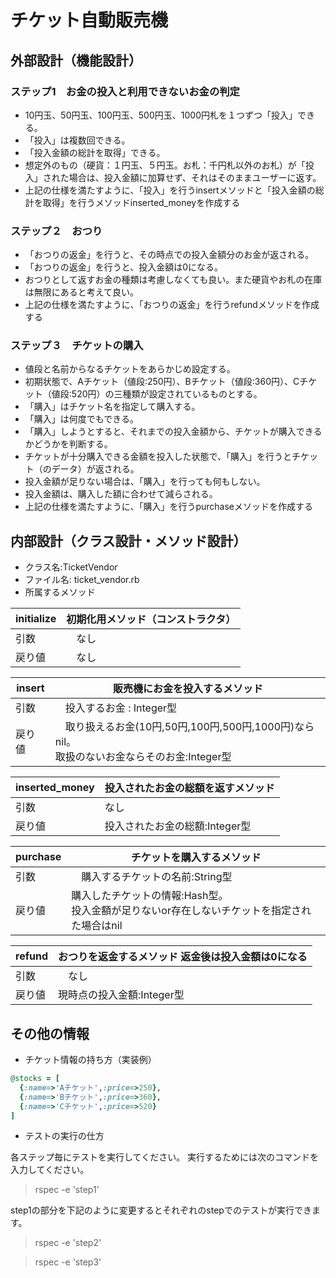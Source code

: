 # チケット自動販売機

## 外部設計（機能設計）

### ステップ1　お金の投入と利用できないお金の判定
* 10円玉、50円玉、100円玉、500円玉、1000円札を１つずつ「投入」できる。
* 「投入」は複数回できる。
* 「投入金額の総計を取得」できる。
* 想定外のもの（硬貨：１円玉、５円玉。お札：千円札以外のお札）が「投入」された場合は、投入金額に加算せず、それはそのままユーザーに返す。
* 上記の仕様を満たすように、「投入」を行うinsertメソッドと「投入金額の総計を取得」を行うメソッドinserted_moneyを作成する

### ステップ２　おつり

* 「おつりの返金」を行うと、その時点での投入金額分のお金が返される。
* 「おつりの返金」を行うと、投入金額は0になる。
* おつりとして返すお金の種類は考慮しなくても良い。また硬貨やお札の在庫は無限にあると考えて良い。
* 上記の仕様を満たすように、「おつりの返金」を行うrefundメソッドを作成する


### ステップ３　チケットの購入

* 値段と名前からなるチケットをあらかじめ設定する。
* 初期状態で、Aチケット（値段:250円）、Bチケット（値段:360円）、Cチケット（値段:520円）の三種類が設定されているものとする。
* 「購入」はチケット名を指定して購入する。
* 「購入」は何度でもできる。
* 「購入」しようとすると、それまでの投入金額から、チケットが購入できるかどうかを判断する。
* チケットが十分購入できる金額を投入した状態で、「購入」を行うとチケット（のデータ）が返される。
* 投入金額が足りない場合は、「購入」を行っても何もしない。
* 投入金額は、購入した額に合わせて減らされる。
* 上記の仕様を満たすように、「購入」を行うpurchaseメソッドを作成する


## 内部設計（クラス設計・メソッド設計）

* クラス名:TicketVendor
* ファイル名: ticket_vendor.rb
* 所属するメソッド

initialize | 初期化用メソッド（コンストラクタ）
--------|-----------
 引数　 |　なし
 戻り値 |　なし

insert | 販売機にお金を投入するメソッド
--------|-----------
 引数　 |　投入するお金 : Integer型
 戻り値 |　取り扱えるお金(10円,50円,100円,500円,1000円)ならnil。<br>取扱のないお金ならそのお金:Integer型

inserted_money | 投入されたお金の総額を返すメソッド
--------|-----------
 引数   | なし
 戻り値 | 投入されたお金の総額:Integer型

purchase | チケットを購入するメソッド
--------|-----------
 引数　 |　購入するチケットの名前:String型
 戻り値 |  購入したチケットの情報:Hash型。<br>投入金額が足りないor存在しないチケットを指定された場合はnil

refund | おつりを返金するメソッド 返金後は投入金額は0になる
--------|-----------
 引数　 |　なし
 戻り値 |  現時点の投入金額:Integer型


## その他の情報

* チケット情報の持ち方（実装例）

```ruby
@stocks = [
  {:name=>'Aチケット',:price=>250},
  {:name=>'Bチケット',:price=>360},
  {:name=>'Cチケット',:price=>520}
]
```

* テストの実行の仕方

各ステップ毎にテストを実行してください。
実行するためには次のコマンドを入力してください。

> rspec -e 'step1'

step1の部分を下記のように変更するとそれぞれのstepでのテストが実行できます。

> rspec -e 'step2'

> rspec -e 'step3'
